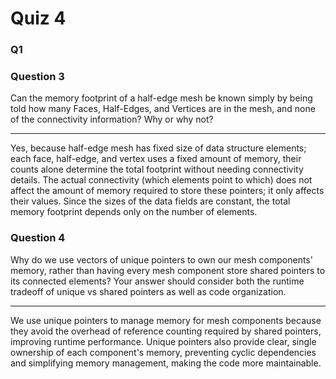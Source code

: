# Quiz 4

### Q1



### Question 3

Can the memory footprint of a half-edge mesh be known simply by being told how many Faces, Half-Edges, and Vertices are in the mesh, and none of the connectivity information? Why or why not?

---

Yes, because half-edge mesh has fixed size of data structure elements; each face, half-edge, and vertex uses a fixed amount of memory, their counts alone determine the total footprint without needing connectivity details. The actual connectivity (which elements point to which) does not affect the amount of memory required to store these pointers; it only affects their values. Since the sizes of the data fields are constant, the total memory footprint depends only on the number of elements.

### Question 4

Why do we use vectors of unique pointers to own our mesh components' memory, rather than having every mesh component store shared pointers to its connected elements? Your answer should consider both the runtime tradeoff of unique vs shared pointers as well as code organization.

---

We use unique pointers to manage memory for mesh components because they avoid the overhead of reference counting required by shared pointers, improving runtime performance. Unique pointers also provide clear, single ownership of each component's memory, preventing cyclic dependencies and simplifying memory management, making the code more maintainable.
